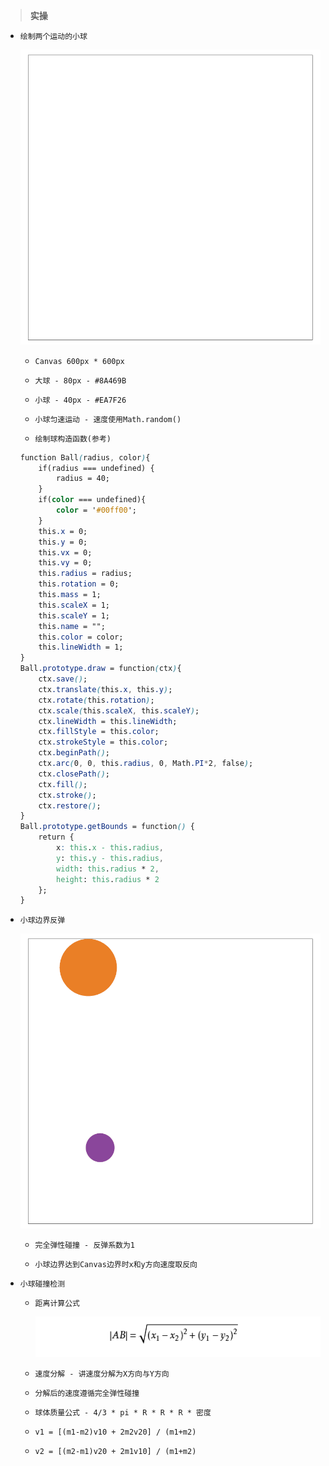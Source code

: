 > **实操**
- `绘制两个运动的小球`

    ![image](./1.gif)

    - `Canvas 600px * 600px`

    - `大球 - 80px - #8A469B`

    - `小球 - 40px - #EA7F26`

    - `小球匀速运动 - 速度使用Math.random()`

    - `绘制球构造函数(参考)`
    ```css
    function Ball(radius, color){
        if(radius === undefined) {
            radius = 40;
        }
        if(color === undefined){
            color = '#00ff00';
        }
        this.x = 0;
        this.y = 0;
        this.vx = 0;
        this.vy = 0;
        this.radius = radius;
        this.rotation = 0;
        this.mass = 1;
        this.scaleX = 1;
        this.scaleY = 1;
        this.name = "";
        this.color = color;
        this.lineWidth = 1;
    }
    Ball.prototype.draw = function(ctx){
        ctx.save();
        ctx.translate(this.x, this.y);
        ctx.rotate(this.rotation);
        ctx.scale(this.scaleX, this.scaleY);
        ctx.lineWidth = this.lineWidth;
        ctx.fillStyle = this.color;
        ctx.strokeStyle = this.color;
        ctx.beginPath();
        ctx.arc(0, 0, this.radius, 0, Math.PI*2, false);
        ctx.closePath();
        ctx.fill();
        ctx.stroke();
        ctx.restore();
    }
    Ball.prototype.getBounds = function() {
        return {
            x: this.x - this.radius,
            y: this.y - this.radius,
            width: this.radius * 2,
            height: this.radius * 2
        };
    }
    ```

- `小球边界反弹`

    ![image](./2.gif)

    - `完全弹性碰撞 - 反弹系数为1`

    - `小球边界达到Canvas边界时x和y方向速度取反向`

- `小球碰撞检测`

    - `距离计算公式`

        ![image](./1.png)

    - `速度分解 - 讲速度分解为X方向与Y方向`

    - `分解后的速度遵循完全弹性碰撞`

    - `球体质量公式 - 4/3 * pi * R * R * R * 密度`

    - `v1 = [(m1-m2)v10 + 2m2v20] / (m1+m2)`

    - `v2 = [(m2-m1)v20 + 2m1v10] / (m1+m2)`